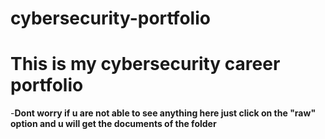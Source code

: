 # cybersecurity-portfolio
<h1>This is my cybersecurity career portfolio</h1> 
 -<b>Dont worry if u are not able to see anything here just click on the "raw"  option and u will get the documents of the folder</b>

